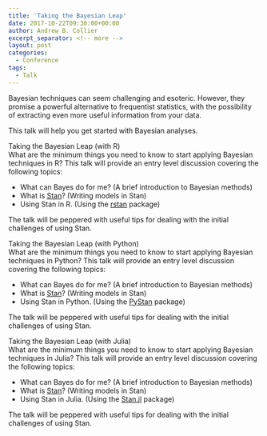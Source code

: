 ```yaml
---
title: 'Taking the Bayesian Leap'
date: 2017-10-22T09:30:00+00:00
author: Andrew B. Collier
excerpt_separator: <!-- more -->
layout: post
categories:
  - Conference
tags:
  - Talk
---
```


Bayesian techniques can seem challenging and esoteric. However, they promise a powerful alternative to frequentist statistics, with the possibility of extracting even more useful information from your data.

This talk will help you get started with Bayesian analyses.

<div class="talk">
	<div class="title">
	Taking the Bayesian Leap (with R)
	</div>
	<div class="abstract">
What are the minimum things you need to know to start applying Bayesian techniques in R? This talk will provide an entry level discussion covering the following topics:

- What can Bayes do for me? (A brief introduction to Bayesian methods)
- What is [Stan](http://mc-stan.org/)? (Writing models in Stan)
- Using Stan in R. (Using the [rstan](https://cran.r-project.org/web/packages/rstan/vignettes/rstan.html) package)

The talk will be peppered with useful tips for dealing with the initial challenges of using Stan.
	</div>
</div>

<div class="talk">
	<div class="title">
	Taking the Bayesian Leap (with Python)
	</div>
	<div class="abstract">
What are the minimum things you need to know to start applying Bayesian techniques in Python? This talk will provide an entry level discussion covering the following topics:

- What can Bayes do for me? (A brief introduction to Bayesian methods)
- What is [Stan](http://mc-stan.org/)? (Writing models in Stan)
- Using Stan in Python. (Using the [PyStan](https://pystan.readthedocs.io/en/latest/) package)

The talk will be peppered with useful tips for dealing with the initial challenges of using Stan.
	</div>
</div>

<div class="talk">
	<div class="title">
	Taking the Bayesian Leap (with Julia)
	</div>
	<div class="abstract">
What are the minimum things you need to know to start applying Bayesian techniques in Julia? This talk will provide an entry level discussion covering the following topics:

- What can Bayes do for me? (A brief introduction to Bayesian methods)
- What is [Stan](http://mc-stan.org/)? (Writing models in Stan)
- Using Stan in Julia. (Using the [Stan.jl](https://github.com/goedman/Stan.jl) package)

The talk will be peppered with useful tips for dealing with the initial challenges of using Stan.
	</div>
</div>
